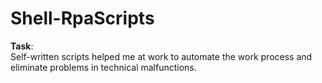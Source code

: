 # Shell-RpaScripts

<p><strong>Task</strong>:<br />
Self-written scripts helped me at work to automate the work process and eliminate problems in technical malfunctions.</p>